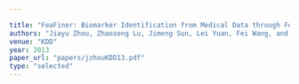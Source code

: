 ```yaml
---

title: "FeaFiner: Biomarker Identification from Medical Data through Feature Generalization and Selection."
authors: "Jiayu Zhou, Zhaosong Lu, Jimeng Sun, Lei Yuan, Fei Wang, and Jieping Ye"
venue: "KDD"
year: 2013
paper_url: "papers/jzhouKDD13.pdf"
type: "selected"
---
```

